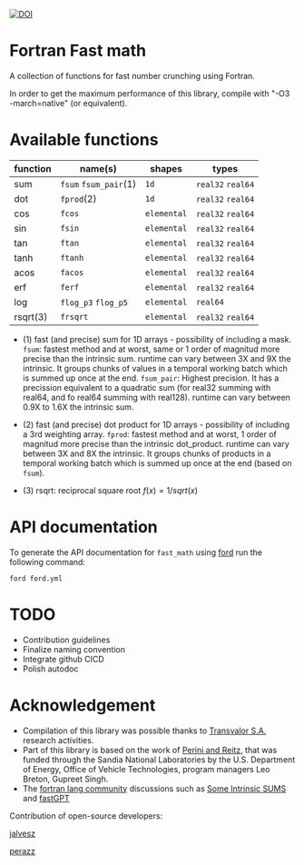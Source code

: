 [![DOI](https://zenodo.org/badge/681533852.svg)](https://zenodo.org/badge/latestdoi/681533852)
# Fortran Fast math
A collection of functions for fast number crunching using Fortran.

In order to get the maximum performance of this library, compile with "-O3 -march=native" (or equivalent).

# Available functions

| function | name(s)               | shapes     | types            | 
|----------|-----------------------|------------|------------------|
| sum      | `fsum` `fsum_pair`(1) |        `1d`|`real32` `real64` |
| dot      | `fprod`(2)            |        `1d`|`real32` `real64` |
| cos      | `fcos`                | `elemental`|`real32` `real64` |
| sin      | `fsin`                | `elemental`|`real32` `real64` |
| tan      | `ftan`                | `elemental`|`real32` `real64` |
| tanh     | `ftanh`               | `elemental`|`real32` `real64` |
| acos     | `facos`               | `elemental`|`real32` `real64` |
| erf      | `ferf`                | `elemental`|`real32` `real64` |
| log      | `flog_p3` `flog_p5`   | `elemental`|         `real64` |
| rsqrt(3) | `frsqrt`              | `elemental`|`real32` `real64` |

* (1) fast (and precise) sum for 1D arrays - possibility of including a mask.
    `fsum`: fastest method and at worst, same or 1 order of magnitud more precise than the intrinsic sum. runtime can vary between 3X and 9X the intrinsic. It groups chunks of values in a temporal working batch which is summed up once at the end.
    `fsum_pair`: Highest precision. It has a precission equivalent to a quadratic sum (for real32 summing with real64, and fo real64 summing with real128). runtime can vary between 0.9X to 1.6X the intrinsic sum.

* (2) fast (and precise) dot product for 1D arrays - possibility of including a 3rd weighting array.
    `fprod`: fastest method and at worst, 1 order of magnitud more precise than the intrinsic dot_product. runtime can vary between 3X and 8X the intrinsic. It groups chunks of products in a temporal working batch which is summed up once at the end (based on `fsum`).
* (3) rsqrt: reciprocal square root $f(x)=1/sqrt(x)$
# API documentation

To generate the API documentation for `fast_math` using
[ford](https://github.com/Fortran-FOSS-Programmers/ford) run the following
command:

```shell
ford ford.yml
```

# TODO
* Contribution guidelines
* Finalize naming convention
* Integrate github CICD
* Polish autodoc

# Acknowledgement

* Compilation of this library was possible thanks to [Transvalor S.A.](https://www.transvalor.com/en/homepage) research activities. 
* Part of this library is based on the work of [Perini and Reitz](https://doi.org/10.1016/j.combustflame.2018.04.013), that was funded through the Sandia National Laboratories by the U.S. Department of Energy, Office of Vehicle Technologies, program managers Leo Breton, Gupreet Singh.
* The [fortran lang community](https://fortran-lang.discourse.group/) discussions such as [Some Intrinsic SUMS](https://fortran-lang.discourse.group/t/some-intrinsic-sums/5760) and [fastGPT](https://fortran-lang.discourse.group/t/fastgpt-faster-than-pytorch-in-300-lines-of-fortran/5385)

Contribution of open-source developers:

[jalvesz](https://github.com/jalvesz)

[perazz](https://github.com/perazz)